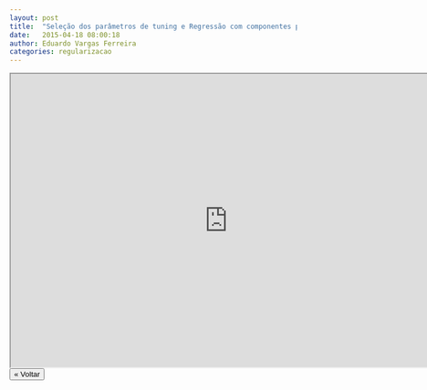 ```yaml
---
layout: post
title:  "Seleção dos parâmetros de tuning e Regressão com componentes principais"
date:   2015-04-18 08:00:18
author: Eduardo Vargas Ferreira
categories: regularizacao 
---
```


<center>
<iframe width="760" height="515" src="https://www.youtube.com/embed/UyzUWrigrFc?autoplay=0"> </iframe>
</center>


<FORM>
<INPUT Type="BUTTON" align="left" Value="&laquo; Voltar" Onclick="window.location.href='https://eduardoleg.github.io/ML4all/1parte/'">
</FORM>
